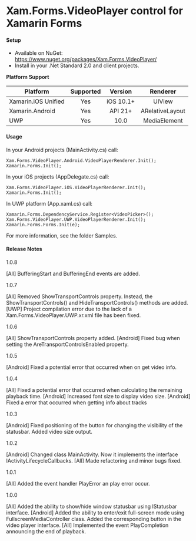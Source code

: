 # Xam.Forms.VideoPlayer control for Xamarin Forms

#### Setup
* Available on NuGet: https://www.nuget.org/packages/Xam.Forms.VideoPlayer/ 
* Install in your .Net Standard 2.0 and client projects.

**Platform Support**

|Platform|Supported|Version|Renderer|
| ------------------- | :-----------: | :-----------: | :------------------: |
|Xamarin.iOS Unified|Yes|iOS 10.1+|UIView|
|Xamarin.Android|Yes|API 21+|ARelativeLayout|
|UWP|Yes|10.0|MediaElement|

#### Usage

In your Android projects (MainActivity.cs) call:

```
Xam.Forms.VideoPlayer.Android.VideoPlayerRenderer.Init();
Xamarin.Forms.Init();
```

In your iOS projects (AppDelegate.cs) call:

```
Xam.Forms.VideoPlayer.iOS.VideoPlayerRenderer.Init();
Xamarin.Forms.Init();
```

In UWP platform (App.xaml.cs) call:

```
Xamarin.Forms.DependencyService.Register<VideoPicker>();
Xam.Forms.VideoPlayer.UWP.VideoPlayerRenderer.Init();
Xamarin.Forms.Forms.Init(e);
```

For more information, see the folder Samples.

#### Release Notes

1.0.8

[All] BufferingStart and BufferingEnd events are added.

1.0.7

[All] Removed ShowTransportControls property. Instead, the ShowTransportControls() and HideTransportControls() methods are added.
[UWP] Project compilation error due to the lack of a Xam.Forms.VideoPlayer.UWP.xr.xml file has been fixed.

1.0.6

[All] ShowTransportControls property added.
[Android] Fixed bug when setting the AreTransportControlsEnabled property.

1.0.5

[Android] Fixed a potential error that occurred when on get video info. 

1.0.4

[All] Fixed a potential error that occurred when calculating the remaining playback time.
[Android] Increased font size to display video size.
[Android] Fixed a error that occurred when getting info about tracks

1.0.3

[Android] Fixed positioning of the button for changing the visibility of the statusbar. Added video size output. 

1.0.2

[Android] Changed class MainActivity. Now it implements the interface IActivityLifecycleCallbacks. 
[All] Made refactoring and minor bugs fixed.

1.0.1

[All] Added the event handler PlayError an play error occur.

1.0.0

[All] Added the ability to show/hide window statusbar using IStatusbar interface.
[Android] Added the ability to enter/exit full-screen mode using FullscreenMediaController class. Added the corresponding button in the video player interface.
[All] Implemented the event PlayCompletion announcing the end of playback.
